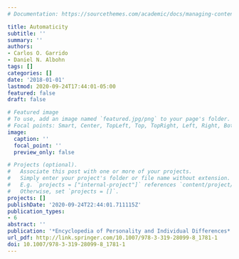 ```yaml
---
# Documentation: https://sourcethemes.com/academic/docs/managing-content/

title: Automaticity
subtitle: ''
summary: ''
authors:
- Carlos O. Garrido
- Daniel N. Albohn
tags: []
categories: []
date: '2018-01-01'
lastmod: 2020-09-24T17:44:01-05:00
featured: false
draft: false

# Featured image
# To use, add an image named `featured.jpg/png` to your page's folder.
# Focal points: Smart, Center, TopLeft, Top, TopRight, Left, Right, BottomLeft, Bottom, BottomRight.
image:
  caption: ''
  focal_point: ''
  preview_only: false

# Projects (optional).
#   Associate this post with one or more of your projects.
#   Simply enter your project's folder or file name without extension.
#   E.g. `projects = ["internal-project"]` references `content/project/deep-learning/index.md`.
#   Otherwise, set `projects = []`.
projects: []
publishDate: '2020-09-24T22:44:01.711115Z'
publication_types:
- 6
abstract: ''
publication: '*Encyclopedia of Personality and Individual Differences*'
url_pdf: http://link.springer.com/10.1007/978-3-319-28099-8_1781-1
doi: 10.1007/978-3-319-28099-8_1781-1
---
```

